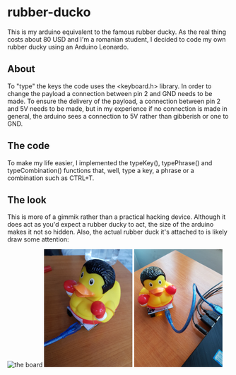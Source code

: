 # rubber-ducko

This is my arduino equivalent to the famous rubber ducky. As the real thing costs about 80 USD and I'm a romanian student, I decided to code my own rubber ducky using an Arduino Leonardo.

## About

To "type" the keys the code uses the <keyboard.h> library. In order to change the payload a connection between pin 2 and GND needs to be made. To ensure the delivery of the payload, a connection between pin 2 and 5V needs to be made, but in my experience if no connection is made in general, the arduino sees a connection to 5V rather than gibberish or one to GND.

## The code

To make my life easier, I implemented the typeKey(), typePhrase() and typeCombination() functions that, well, type a key, a phrase or a combination such as CTRL+T.

## The look

This is more of a gimmik rather than a practical hacking device. Although it does act as you'd expect a rubber ducky to act, the size of the arduino makes it not so hidden. Also, the actual rubber duck it's attached to is likely draw some attention:

<img src="https://github.com/mircea-mihail/rubber-ducko/blob/main/the-arduino.jpg" alt="the board" width="200"/> <img src="https://github.com/mircea-mihail/rubber-ducko/blob/main/the-final-ducko.jpg " alt="the duck" width="200"/>    <img src="https://github.com/mircea-mihail/rubber-ducko/blob/main/the-ducko-in-action.jpg" alt="the final product" width="200"/>
